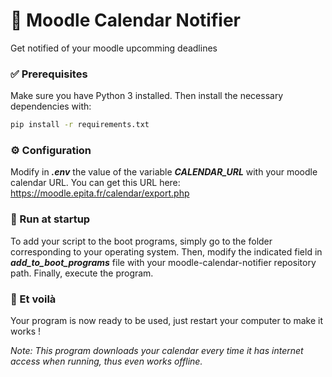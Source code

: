 📅 Moodle Calendar Notifier
============================
Get notified of your moodle upcomming deadlines

### ✅ Prerequisites
Make sure you have Python 3 installed. Then install the necessary dependencies with:
```bash
pip install -r requirements.txt
```

### ⚙️ Configuration
Modify in ***.env*** the value of the variable ***CALENDAR_URL*** with your moodle calendar URL.
You can get this URL here: https://moodle.epita.fr/calendar/export.php

### 🚀 Run at startup
To add your script to the boot programs, simply go to the folder corresponding to your operating system.
Then, modify the indicated field in ***add_to_boot_programs*** file with your moodle-calendar-notifier repository path.
Finally, execute the program.

### 🎉 Et voilà
Your program is now ready to be used, just restart your computer to make it works !

_Note: This program downloads your calendar every time it has internet access when running, thus even works offline._